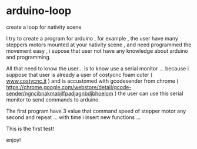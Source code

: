 # arduino-loop
create a loop for nativity scene

I try to create a program for arduino , for example , the user have many steppers motors mounted at your nativity scene , and need programmed the movement easy , i supose that user not have any knowledge about arduino and programming.

All that need to know the user... is to know use a serial monitor ... because i suppose that user is already a user of costycnc foam cuter ( www.costycnc.it ) and is accustomed with gcodesender from chrome ( https://chrome.google.com/webstore/detail/gcode-sender/ngncibnakmabjlfpadjagnbdjbhoelom ) the user can use this serial monitor to send commands to arduino.

The first program have 3 value that command speed of stepper motor any second and repeat ... with time i insert new functions ...

This is the first test!

enjoy!
